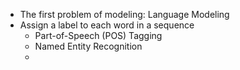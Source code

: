 - The first problem of modeling: Language Modeling
- Assign a label to each word in a sequence
	- Part-of-Speech (POS) Tagging
	- Named Entity Recognition
	-